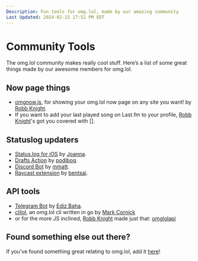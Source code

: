 ```yaml
---
Description: Fun tools for omg.lol, made by our amazing community  
Last Updated: 2024-02-15 17:52 PM EDT
---
```


# Community Tools

The omg.lol community makes really cool stuff. Here’s a list of some great things made by our awesome members for omg.lol.

## Now page things

- [omgnow.js](https://omgnow.rknight.me/), for showing your omg.lol now page on any site you want! by [Robb Knight](https://robb.omg.lol).
- If you want to add your last played song on Last.fm to your profile, [Robb Knight](https://robb.omg.lol)'s got you covered with [].

## Statuslog updaters

- [Status.log for iOS](https://apps.apple.com/us/app/status-log/id6444921793) by [Joanna](https://jmj.omg.lol).
- [Drafts Action](https://actions.getdrafts.com/a/2DT) by [podiboq](https://podiboq.omg.lol).
- [Discord Bot](https://github.com/mmattbtw/discord-status.lol) by [mmatt](https://mm.omg.lol).
- [Raycast extension](https://paste.lol/bentsai/raycast-status-lol) by [bentsai](https://bentsai.omg.lol).

## API tools

- [Telegram Bot](https://t.me/omgdotlolbot) by [Ediz Baha](https://ediz.omg.lol).
- [clilol](https://clilol.readthedocs.io/), an omg.lol cli written in go by [Mark Cornick](https://mcornick.omg.lol/)
- or for the more JS inclined, [Robb Knight](https://robb.omg.lol) made just that: [omglolapi](https://github.com/rknightuk/omglolcli)

## Found something else out there?

If you've found something great relating to omg.lol, add it [here](https://github.com/neatnik/omg.lol/discussions/242)!
